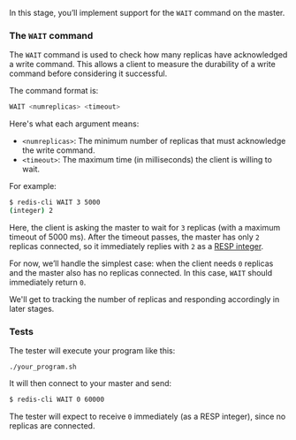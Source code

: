 In this stage, you’ll implement support for the `WAIT` command on the master.

### The `WAIT` command

The `WAIT` command is used to check how many replicas have acknowledged a write command. This allows a client to measure the durability of a write command before considering it successful.

The command format is: 

```bash
WAIT <numreplicas> <timeout>
```

Here's what each argument means:

- `<numreplicas>`: The minimum number of replicas that must acknowledge the write command.
- `<timeout>`: The maximum time (in milliseconds) the client is willing to wait.

For example:

```bash
$ redis-cli WAIT 3 5000
(integer) 2
```

Here, the client is asking the master to wait for `3` replicas (with a maximum timeout of 5000 ms). After the timeout passes, the master has only `2` replicas connected, so it immediately replies with `2` as a [RESP integer](https://redis.io/docs/latest/develop/reference/protocol-spec/#integers).

For now, we’ll handle the simplest case: when the client needs `0` replicas and the master also has no replicas connected. In this case, `WAIT` should immediately return `0`.

We'll get to tracking the number of replicas and responding accordingly in later stages.

### Tests

The tester will execute your program like this:

```
./your_program.sh
```

It will then connect to your master and send:

```bash
$ redis-cli WAIT 0 60000
```

The tester will expect to receive `0` immediately (as a RESP integer), since no replicas are connected.
